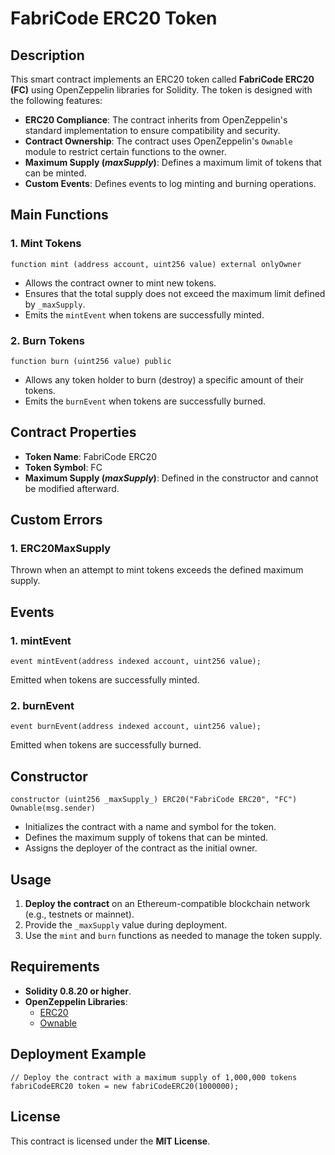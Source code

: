 # FabriCode ERC20 Token

## Description
This smart contract implements an ERC20 token called **FabriCode ERC20 (FC)** using OpenZeppelin libraries for Solidity. The token is designed with the following features:

- **ERC20 Compliance**: The contract inherits from OpenZeppelin's standard implementation to ensure compatibility and security.
- **Contract Ownership**: The contract uses OpenZeppelin's `Ownable` module to restrict certain functions to the owner.
- **Maximum Supply (_maxSupply_)**: Defines a maximum limit of tokens that can be minted.
- **Custom Events**: Defines events to log minting and burning operations.

## Main Functions

### 1. **Mint Tokens**
```solidity
function mint (address account, uint256 value) external onlyOwner
```
- Allows the contract owner to mint new tokens.
- Ensures that the total supply does not exceed the maximum limit defined by `_maxSupply`.
- Emits the `mintEvent` when tokens are successfully minted.

### 2. **Burn Tokens**
```solidity
function burn (uint256 value) public
```
- Allows any token holder to burn (destroy) a specific amount of their tokens.
- Emits the `burnEvent` when tokens are successfully burned.

## Contract Properties
- **Token Name**: FabriCode ERC20
- **Token Symbol**: FC
- **Maximum Supply (_maxSupply_)**: Defined in the constructor and cannot be modified afterward.

## Custom Errors
### 1. **ERC20MaxSupply**
Thrown when an attempt to mint tokens exceeds the defined maximum supply.

## Events
### 1. **mintEvent**
```solidity
event mintEvent(address indexed account, uint256 value);
```
Emitted when tokens are successfully minted.

### 2. **burnEvent**
```solidity
event burnEvent(address indexed account, uint256 value);
```
Emitted when tokens are successfully burned.

## Constructor
```solidity
constructor (uint256 _maxSupply_) ERC20("FabriCode ERC20", "FC") Ownable(msg.sender)
```
- Initializes the contract with a name and symbol for the token.
- Defines the maximum supply of tokens that can be minted.
- Assigns the deployer of the contract as the initial owner.

## Usage
1. **Deploy the contract** on an Ethereum-compatible blockchain network (e.g., testnets or mainnet).
2. Provide the `_maxSupply` value during deployment.
3. Use the `mint` and `burn` functions as needed to manage the token supply.

## Requirements
- **Solidity 0.8.20 or higher**.
- **OpenZeppelin Libraries**:
  - [ERC20](https://github.com/OpenZeppelin/openzeppelin-contracts/blob/master/contracts/token/ERC20/ERC20.sol)
  - [Ownable](https://github.com/OpenZeppelin/openzeppelin-contracts/blob/master/contracts/access/Ownable.sol)

## Deployment Example
```solidity
// Deploy the contract with a maximum supply of 1,000,000 tokens
fabriCodeERC20 token = new fabriCodeERC20(1000000);
```

## License
This contract is licensed under the **MIT License**.
